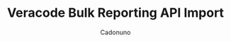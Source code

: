 ---
layout: post
repolink: "https://github.com/cadonuno/veracode-reporting-api-bulk-import"
title: "Veracode Bulk Reporting API Import"
description: "Retrieves all the data available from the Veracode Reporting API from a specific start date"
author: "Cadonuno"
author-link: "https://github.com/cadonuno/"
content-type: "results_collection_and_display"
repo: "github"
repo_title: "Veracode Bulk Reporting API Import"
---
